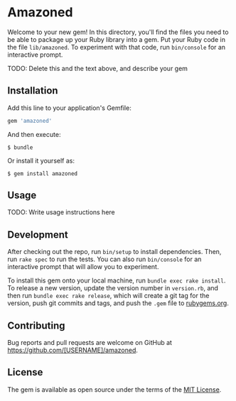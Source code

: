 # Amazoned

Welcome to your new gem! In this directory, you'll find the files you need to be able to package up your Ruby library into a gem. Put your Ruby code in the file `lib/amazoned`. To experiment with that code, run `bin/console` for an interactive prompt.

TODO: Delete this and the text above, and describe your gem

## Installation

Add this line to your application's Gemfile:

```ruby
gem 'amazoned'
```

And then execute:

    $ bundle

Or install it yourself as:

    $ gem install amazoned

## Usage

TODO: Write usage instructions here

## Development

After checking out the repo, run `bin/setup` to install dependencies. Then, run `rake spec` to run the tests. You can also run `bin/console` for an interactive prompt that will allow you to experiment.

To install this gem onto your local machine, run `bundle exec rake install`. To release a new version, update the version number in `version.rb`, and then run `bundle exec rake release`, which will create a git tag for the version, push git commits and tags, and push the `.gem` file to [rubygems.org](https://rubygems.org).

## Contributing

Bug reports and pull requests are welcome on GitHub at https://github.com/[USERNAME]/amazoned.

## License

The gem is available as open source under the terms of the [MIT License](https://opensource.org/licenses/MIT).
